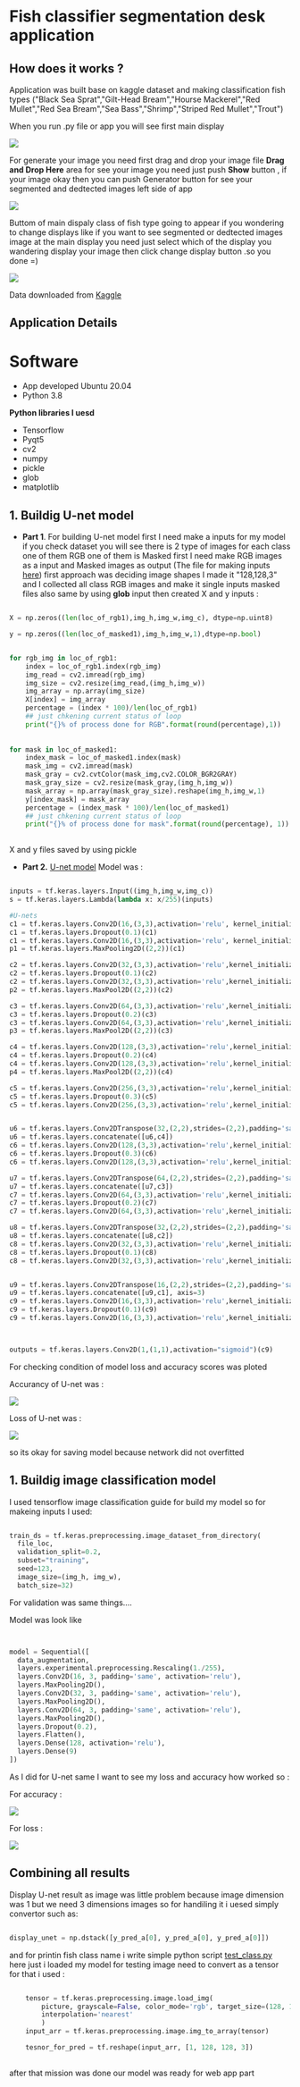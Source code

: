 # Fish classifier segmentation desk application

## How does it works ?
Application was built base on kaggle dataset and making classification fish types ("Black Sea Sprat","Gilt-Head Bream","Hourse Mackerel","Red Mullet","Red Sea Bream","Sea Bass","Shrimp","Striped Red Mullet","Trout")

When you run .py file or app you will see first main display 

![](https://github.com/tural327/Fish_classifier_desk_app/blob/master/some_other_files/main.png)

For generate your image you need first drag and drop your image file **Drag and Drop Here** area for see your image you need just push **Show** button , if your image okay then you can push Generator button for see your segmented and dedtected images left side of app 

![](https://github.com/tural327/Fish_classifier_desk_app/blob/master/some_other_files/result.png)

Buttom of main dispaly class of fish type going to appear if you wondering to change displays like if you want to see segmented or dedtected images image at the main display you need just select which of the display you wandering display your image then click change display button .so you done =)

![](https://github.com/tural327/Fish_classifier_desk_app/blob/master/some_other_files/end_res.gif)


Data downloaded from [Kaggle](https://www.kaggle.com/crowww/a-large-scale-fish-dataset)
## Application Details
# Software
- App developed Ubuntu 20.04 
- Python 3.8 

**Python libraries I uesd**
- Tensorflow
- Pyqt5
- cv2
- numpy
- pickle
- glob
- matplotlib


## 1. Buildig U-net model ##
 - **Part 1**. For building U-net model first I need make a inputs for my model if you check dataset you will see there is 2 type of images for each class one of them RGB one of
them is Masked first I need make RGB images as a input and Masked images as output (The file for making inputs [here](https://github.com/tural327/Fish_classifier_desk_app/blob/master/make_inputs.py))
first approach was deciding image shapes I made it "128,128,3" and I collected all class RGB images and make it single inputs masked files also same by using **glob** input
then created X and y inputs :


```python

X = np.zeros((len(loc_of_rgb1),img_h,img_w,img_c), dtype=np.uint8)

y = np.zeros((len(loc_of_masked1),img_h,img_w,1),dtype=np.bool)


for rgb_img in loc_of_rgb1:
    index = loc_of_rgb1.index(rgb_img)
    img_read = cv2.imread(rgb_img)
    img_size = cv2.resize(img_read,(img_h,img_w))
    img_array = np.array(img_size)
    X[index] = img_array
    percentage = (index * 100)/len(loc_of_rgb1)
    ## just chkening current status of loop 
    print("{}% of process done for RGB".format(round(percentage),1))
    
    
for mask in loc_of_masked1:
    index_mask = loc_of_masked1.index(mask)
    mask_img = cv2.imread(mask)
    mask_gray = cv2.cvtColor(mask_img,cv2.COLOR_BGR2GRAY)
    mask_gray_size = cv2.resize(mask_gray,(img_h,img_w))
    mask_array = np.array(mask_gray_size).reshape(img_h,img_w,1)
    y[index_mask] = mask_array
    percentage = (index_mask * 100)/len(loc_of_masked1)
    ## just chkening current status of loop 
    print("{}% of process done for mask".format(round(percentage), 1))
    
 ```

X and y files saved by using pickle 

- **Part 2.** [U-net model](https://github.com/tural327/Fish_classifier_desk_app/blob/master/U_net.py)
Model was :


```python

inputs = tf.keras.layers.Input((img_h,img_w,img_c))
s = tf.keras.layers.Lambda(lambda x: x/255)(inputs)

#U-nets
c1 = tf.keras.layers.Conv2D(16,(3,3),activation='relu', kernel_initializer='he_normal',padding='same')(inputs)
c1 = tf.keras.layers.Dropout(0.1)(c1)
c1 = tf.keras.layers.Conv2D(16,(3,3),activation='relu', kernel_initializer='he_normal',padding='same')(c1)
p1 = tf.keras.layers.MaxPooling2D((2,2))(c1)

c2 = tf.keras.layers.Conv2D(32,(3,3),activation='relu',kernel_initializer="he_normal",padding="same")(p1)
c2 = tf.keras.layers.Dropout(0.1)(c2)
c2 = tf.keras.layers.Conv2D(32,(3,3),activation='relu',kernel_initializer='he_normal',padding='same')(c2)
p2 = tf.keras.layers.MaxPool2D((2,2))(c2)

c3 = tf.keras.layers.Conv2D(64,(3,3),activation='relu',kernel_initializer='he_normal',padding='same')(p2)
c3 = tf.keras.layers.Dropout(0.2)(c3)
c3 = tf.keras.layers.Conv2D(64,(3,3),activation='relu',kernel_initializer='he_normal',padding='same')(c3)
p3 = tf.keras.layers.MaxPool2D((2,2))(c3)

c4 = tf.keras.layers.Conv2D(128,(3,3),activation='relu',kernel_initializer='he_normal',padding='same')(p3)
c4 = tf.keras.layers.Dropout(0.2)(c4)
c4 = tf.keras.layers.Conv2D(128,(3,3),activation='relu',kernel_initializer='he_normal',padding='same')(c4)
p4 = tf.keras.layers.MaxPool2D((2,2))(c4)

c5 = tf.keras.layers.Conv2D(256,(3,3),activation='relu',kernel_initializer='he_normal',padding='same')(p4)
c5 = tf.keras.layers.Dropout(0.3)(c5)
c5 = tf.keras.layers.Conv2D(256,(3,3),activation='relu',kernel_initializer='he_normal',padding='same')(c5)


u6 = tf.keras.layers.Conv2DTranspose(32,(2,2),strides=(2,2),padding='same')(c5)
u6 = tf.keras.layers.concatenate([u6,c4])
c6 = tf.keras.layers.Conv2D(128,(3,3),activation='relu',kernel_initializer='he_normal',padding='same')(u6)
c6 = tf.keras.layers.Dropout(0.3)(c6)
c6 = tf.keras.layers.Conv2D(128,(3,3),activation='relu',kernel_initializer='he_normal',padding='same')(c6)

u7 = tf.keras.layers.Conv2DTranspose(64,(2,2),strides=(2,2),padding='same')(c6)
u7 = tf.keras.layers.concatenate([u7,c3])
c7 = tf.keras.layers.Conv2D(64,(3,3),activation='relu',kernel_initializer='he_normal',padding='same')(u7)
c7 = tf.keras.layers.Dropout(0.2)(c7)
c7 = tf.keras.layers.Conv2D(64,(3,3),activation='relu',kernel_initializer='he_normal',padding='same')(c7)

u8 = tf.keras.layers.Conv2DTranspose(32,(2,2),strides=(2,2),padding='same')(c7)
u8 = tf.keras.layers.concatenate([u8,c2])
c8 = tf.keras.layers.Conv2D(32,(3,3),activation='relu',kernel_initializer='he_normal',padding='same')(u8)
c8 = tf.keras.layers.Dropout(0.1)(c8)
c8 = tf.keras.layers.Conv2D(32,(3,3),activation='relu',kernel_initializer='he_normal',padding='same')(c8)


u9 = tf.keras.layers.Conv2DTranspose(16,(2,2),strides=(2,2),padding='same')(c8)
u9 = tf.keras.layers.concatenate([u9,c1], axis=3)
c9 = tf.keras.layers.Conv2D(16,(3,3),activation='relu',kernel_initializer='he_normal',padding='same')(u9)
c9 = tf.keras.layers.Dropout(0.1)(c9)
c9 = tf.keras.layers.Conv2D(16,(3,3),activation='relu',kernel_initializer='he_normal',padding='same')(c9)



outputs = tf.keras.layers.Conv2D(1,(1,1),activation="sigmoid")(c9)

```

For checking condition of model loss and accuracy scores was ploted

Accurancy of U-net was :


![](https://github.com/tural327/Fish_classifier_desk_app/blob/master/some_other_files/2.png)

Loss of U-net was :


![](https://github.com/tural327/Fish_classifier_desk_app/blob/master/some_other_files/1.png)

so its okay for saving model because network did not overfitted

## 1. Buildig image classification model ## 

I used tensorflow image classification guide for build my model
so for makeing inputs I used:

```python

train_ds = tf.keras.preprocessing.image_dataset_from_directory(
  file_loc,
  validation_split=0.2,
  subset="training",
  seed=123,
  image_size=(img_h, img_w),
  batch_size=32)


```

For validation was same things....

Model was look like 

```python


model = Sequential([
  data_augmentation,
  layers.experimental.preprocessing.Rescaling(1./255),
  layers.Conv2D(16, 3, padding='same', activation='relu'),
  layers.MaxPooling2D(),
  layers.Conv2D(32, 3, padding='same', activation='relu'),
  layers.MaxPooling2D(),
  layers.Conv2D(64, 3, padding='same', activation='relu'),
  layers.MaxPooling2D(),
  layers.Dropout(0.2),
  layers.Flatten(),
  layers.Dense(128, activation='relu'),
  layers.Dense(9)
])


```

As I did for U-net same I want to see my loss and accuracy how worked so :

For accuracy :

![](https://github.com/tural327/Fish_classifier_desk_app/blob/master/some_other_files/class_acc.png)

For loss :

![](https://github.com/tural327/Fish_classifier_desk_app/blob/master/some_other_files/class.png)



## Combining all results ## 

Display U-net result as image was little problem because image dimension was 1 but we need 3 dimensions images so for handiling it i uesed simply convertor such as:

```python

display_unet = np.dstack([y_pred_a[0], y_pred_a[0], y_pred_a[0]])


```

and for printin fish class name i write simple python script [test_class.py](https://github.com/tural327/Fish_classifier_desk_app/blob/master/desk_app_for_fish/test_class.py) here just i loaded my model for testing image need to convert as a tensor for that i used :

```python

    tensor = tf.keras.preprocessing.image.load_img(
        picture, grayscale=False, color_mode='rgb', target_size=(128, 128),
        interpolation='nearest'
        )
    input_arr = tf.keras.preprocessing.image.img_to_array(tensor)

    tesnor_for_pred = tf.reshape(input_arr, [1, 128, 128, 3])
    

```
after that mission was done our model was ready for web app part 
